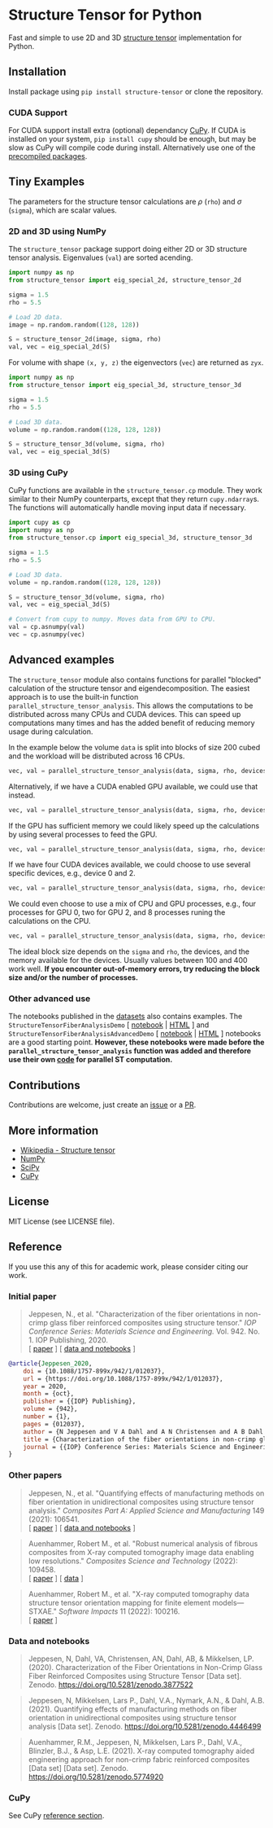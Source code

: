 # Structure Tensor for Python
Fast and simple to use 2D and 3D [structure tensor](https://en.wikipedia.org/wiki/Structure_tensor) implementation for Python.

## Installation
Install package using ```pip install structure-tensor``` or clone the repository.

### CUDA Support
For CUDA support install extra (optional) dependancy [CuPy](https://github.com/cupy/cupy). If CUDA is installed on your system, ```pip install cupy``` should be enough, but may be slow as CuPy will compile code during install. Alternatively use one of the [precompiled packages](https://github.com/cupy/cupy#installation).

## Tiny Examples
The parameters for the structure tensor calculations are $\rho$ (```rho```) and $\sigma$ (```sigma```), which are scalar values.

### 2D and 3D using NumPy
The ```structure_tensor``` package support doing either 2D or 3D structure tensor analysis. Eigenvalues (```val```) are sorted acending.

``` python
import numpy as np
from structure_tensor import eig_special_2d, structure_tensor_2d

sigma = 1.5
rho = 5.5

# Load 2D data.
image = np.random.random((128, 128))

S = structure_tensor_2d(image, sigma, rho)
val, vec = eig_special_2d(S)
```

For volume with shape ```(x, y, z)``` the eigenvectors (```vec```) are returned as ```zyx```.

``` python
import numpy as np
from structure_tensor import eig_special_3d, structure_tensor_3d

sigma = 1.5
rho = 5.5

# Load 3D data.
volume = np.random.random((128, 128, 128))

S = structure_tensor_3d(volume, sigma, rho)
val, vec = eig_special_3d(S)
```

### 3D using CuPy
CuPy functions are available in the ```structure_tensor.cp``` module. They work similar to their NumPy counterparts, except that they return ```cupy.ndarray```s. The functions will automatically handle moving input data if necessary.

``` python
import cupy as cp
import numpy as np
from structure_tensor.cp import eig_special_3d, structure_tensor_3d

sigma = 1.5
rho = 5.5

# Load 3D data.
volume = np.random.random((128, 128, 128))

S = structure_tensor_3d(volume, sigma, rho)
val, vec = eig_special_3d(S)

# Convert from cupy to numpy. Moves data from GPU to CPU.
val = cp.asnumpy(val)
vec = cp.asnumpy(vec)
```

## Advanced examples
The `structure_tensor` module also contains functions for parallel "blocked" calculation of the structure tensor and eigendecomposition. The easiest approach is to use the built-in function `parallel_structure_tensor_analysis`. This allows the computations to be distributed across many CPUs and CUDA devices. This can speed up computations many times and has the added benefit of reducing memory usage during calculation.

In the example below the volume `data` is split into blocks of size 200 cubed and the workload will be distributed across 16 CPUs. 
``` python
vec, val = parallel_structure_tensor_analysis(data, sigma, rho, devices=16*['cpu'], block_size=200)
```
Alternatively, if we have a CUDA enabled GPU available, we could use that instead.
``` python
vec, val = parallel_structure_tensor_analysis(data, sigma, rho, devices=['cuda'], block_size=200)
```
If the GPU has sufficient memory we could likely speed up the calculations by using several processes to feed the GPU.
``` python
vec, val = parallel_structure_tensor_analysis(data, sigma, rho, devices=4*['cuda'], block_size=200)
```
If we have four CUDA devices available, we could choose to use several specific devices, e.g., device 0 and 2.
``` python
vec, val = parallel_structure_tensor_analysis(data, sigma, rho, devices=4*['cuda:0'] + 4*['cuda:2'], block_size=200)
```
We could even choose to use a mix of CPU and GPU processes, e.g., four processes for GPU 0, two for GPU 2, and 8 processes runing the calculations on the CPU.
``` python
vec, val = parallel_structure_tensor_analysis(data, sigma, rho, devices=4*['cuda:0'] + 2*['cuda:2'] + 8*['cpu'], block_size=200)
```

The ideal block size depends on the `sigma` and `rho`, the devices, and the memory available for the devices. Usually values between 100 and 400 work well. **If you encounter out-of-memory errors, try reducing the block size and/or the number of processes.**

### Other advanced use
The notebooks published in the [datasets](#data-and-notebooks) also contains examples. The `StructureTensorFiberAnalysisDemo` [ [notebook](https://zenodo.org/record/3877522/files/StructureTensorFiberAnalysisDemo.ipynb?download=1) | [HTML](https://zenodo.org/record/3877522/files/StructureTensorFiberAnalysisDemo.html?download=1) ] and `StructureTensorFiberAnalysisAdvancedDemo` [ [notebook](https://zenodo.org/record/3877522/files/StructureTensorFiberAnalysisAdvancedDemo.ipynb?download=1) | [HTML](https://zenodo.org/record/3877522/files/StructureTensorFiberAnalysisAdvancedDemo.html?download=1) ] notebooks are a good starting point. **However, these notebooks were made before the `parallel_structure_tensor_analysis` function was added and therefore use their own [code](https://zenodo.org/record/3877522/files/structure_tensor_workers.py?download=1) for parallel ST computation.**

## Contributions
Contributions are welcome, just create an [issue](https://github.com/Skielex/structure-tensor/issues) or a [PR](https://github.com/Skielex/structure-tensor/pulls).

## More information
- [Wikipedia - Structure tensor](https://en.wikipedia.org/wiki/Structure_tensor)
- [NumPy](https://numpy.org/)
- [SciPy](https://www.scipy.org/)
- [CuPy](https://cupy.chainer.org/)

## License
MIT License (see LICENSE file).

## Reference
If you use this any of this for academic work, please consider citing our work.

### Initial paper
> Jeppesen, N., et al. "Characterization of the fiber orientations in non-crimp glass fiber reinforced composites using structure tensor." *IOP Conference Series: Materials Science and Engineering.* Vol. 942. No. 1. IOP Publishing, 2020.<br>
[ [paper](https://doi.org/10.1088/1757-899x/942/1/012037) ]
[ [data and notebooks](https://doi.org/10.5281/zenodo.3877521) ]

``` bibtex
@article{Jeppesen_2020,
	doi = {10.1088/1757-899x/942/1/012037},
	url = {https://doi.org/10.1088/1757-899x/942/1/012037},
	year = 2020,
	month = {oct},
	publisher = {{IOP} Publishing},
	volume = {942},
	number = {1},
	pages = {012037},
	author = {N Jeppesen and V A Dahl and A N Christensen and A B Dahl and L P Mikkelsen},
	title = {Characterization of the fiber orientations in non-crimp glass fiber reinforced composites using structure tensor},
	journal = {{IOP} Conference Series: Materials Science and Engineering},
}
```
### Other papers
> Jeppesen, N., et al. "Quantifying effects of manufacturing methods on fiber orientation in unidirectional composites using structure tensor analysis." *Composites Part A: Applied Science and Manufacturing* 149 (2021): 106541.<br>
[ [paper](https://doi.org/10.1016/j.compositesa.2021.106541) ]
[ [data and notebooks](https://doi.org/10.5281/zenodo.4446498) ]

>Auenhammer, Robert M., et al. "Robust numerical analysis of fibrous composites from X-ray computed tomography image data enabling low resolutions." *Composites Science and Technology* (2022): 109458.<br>
[ [paper](https://doi.org/10.1016/j.compscitech.2022.109458) ]
[ [data](https://doi.org/10.5281/zenodo.5774920) ]

>Auenhammer, Robert M., et al. "X-ray computed tomography data structure tensor orientation mapping for finite element models—STXAE." *Software Impacts* 11 (2022): 100216.<br>
[ [paper](https://doi.org/10.1016/j.simpa.2021.100216) ]

### Data and notebooks
>Jeppesen, N, Dahl, VA, Christensen, AN, Dahl, AB, & Mikkelsen, LP. (2020). Characterization of the Fiber Orientations in Non-Crimp Glass Fiber Reinforced Composites using Structure Tensor [Data set]. Zenodo. https://doi.org/10.5281/zenodo.3877522

>Jeppesen, N, Mikkelsen, Lars P., Dahl, V.A., Nymark, A.N., & Dahl, A.B. (2021). Quantifying effects of manufacturing methods on fiber orientation in unidirectional composites using structure tensor analysis [Data set]. Zenodo. https://doi.org/10.5281/zenodo.4446499

>Auenhammer, R.M., Jeppesen, N, Mikkelsen, Lars P., Dahl, V.A., Blinzler, B.J., & Asp, L.E. (2021). X-ray computed tomography aided engineering approach for non-crimp fabric reinforced composites [Data set] [Data set]. Zenodo. https://doi.org/10.5281/zenodo.5774920


### CuPy
See CuPy [reference section](https://github.com/cupy/cupy#reference).
